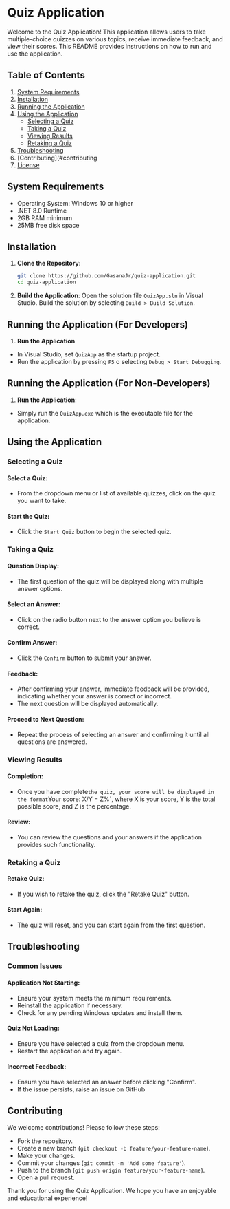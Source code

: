 # Quiz Application

Welcome to the Quiz Application! This application allows users to take multiple-choice quizzes on various topics, receive immediate feedback, and view their scores. This README provides instructions on how to run and use the application.

## Table of Contents

1. [System Requirements](#system-requirements)
2. [Installation](#installation)
3. [Running the Application](#running-the-application)
4. [Using the Application](#using-the-application)
   - [Selecting a Quiz](#selecting-a-quiz)
   - [Taking a Quiz](#taking-a-quiz)
   - [Viewing Results](#viewing-results)
   - [Retaking a Quiz](#retaking-a-quiz)
5. [Troubleshooting](#troubleshooting)
6. [Contributing](#contributing
7. [License](#license)

## System Requirements

- Operating System: Windows 10 or higher
- .NET 8.0 Runtime
- 2GB RAM minimum
- 25MB free disk space

## Installation

1. **Clone the Repository**:
   ```sh
   git clone https://github.com/GasanaJr/quiz-application.git
   cd quiz-application
   ```
2. **Build the Application**:
    Open the solution file `QuizApp.sln` in Visual Studio.
    Build the solution by selecting `Build > Build Solution`.

## Running the Application (For Developers)

1. **Run the Application**
- In Visual Studio, set `QuizApp` as the startup project.
- Run the application by pressing `F5` o selecting `Debug > Start Debugging`.

## Running the Application (For Non-Developers)

1. **Run the Application**:
- Simply run the `QuizApp.exe` which is the executable file for the application.

## Using the Application

### Selecting a Quiz

#### Select a Quiz:

- From the dropdown menu or list of available quizzes, click on the quiz you want to take.

#### Start the Quiz:

- Click the `Start Quiz` button to begin the selected quiz.

### Taking a Quiz

#### Question Display:

- The first question of the quiz will be displayed along with multiple answer options.

#### Select an Answer:

- Click on the radio button next to the answer option you believe is correct.

#### Confirm Answer:

- Click the `Confirm` button to submit your answer.

#### Feedback:

- After confirming your answer, immediate feedback will be provided, indicating whether your answer is correct or incorrect.
- The next question will be displayed automatically.

#### Proceed to Next Question:

- Repeat the process of selecting an answer and confirming it until all questions are answered.

### Viewing Results

#### Completion:

- Once you have complete` the quiz, your score will be displayed in the format `Your score: X/Y = Z%`, where X is your score, Y is the total possible score, and Z is the percentage.

#### Review:

- You can review the questions and your answers if the application provides such functionality.

### Retaking a Quiz

#### Retake Quiz:

- If you wish to retake the quiz, click the "Retake Quiz" button.

#### Start Again:

- The quiz will reset, and you can start again from the first question.


## Troubleshooting

### Common Issues

#### Application Not Starting:

- Ensure your system meets the minimum requirements.
- Reinstall the application if necessary.
- Check for any pending Windows updates and install them.

#### Quiz Not Loading:

- Ensure you have selected a quiz from the dropdown menu.
- Restart the application and try again.

#### Incorrect Feedback:

- Ensure you have selected an answer before clicking "Confirm".
- If the issue persists, raise an issue on GitHub

## Contributing

We welcome contributions! Please follow these steps:

-  Fork the repository.
-  Create a new branch (`git checkout -b feature/your-feature-name`).
-  Make your changes.
-  Commit your changes (`git commit -m 'Add some feature'`).
-  Push to the branch (`git push origin feature/your-feature-name`).
-  Open a pull request.


Thank you for using the Quiz Application. We hope you have an enjoyable and educational experience!



